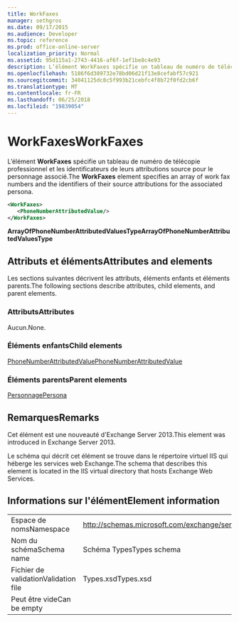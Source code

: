 ```yaml
---
title: WorkFaxes
manager: sethgros
ms.date: 09/17/2015
ms.audience: Developer
ms.topic: reference
ms.prod: office-online-server
localization_priority: Normal
ms.assetid: 95d115a1-2743-4416-af6f-1ef1be8c4e93
description: L’élément WorkFaxes spécifie un tableau de numéro de télécopie professionnel et les identificateurs de leurs attributions source pour le personnage associé.
ms.openlocfilehash: 5186f6d389732e78bd06d21f13e8cefabf57c921
ms.sourcegitcommit: 34041125dc8c5f993b21cebfc4f8b72f0fd2cb6f
ms.translationtype: MT
ms.contentlocale: fr-FR
ms.lasthandoff: 06/25/2018
ms.locfileid: "19839054"
---
```

# <a name="workfaxes"></a><span data-ttu-id="8788c-103">WorkFaxes</span><span class="sxs-lookup"><span data-stu-id="8788c-103">WorkFaxes</span></span>

<span data-ttu-id="8788c-104">L’élément **WorkFaxes** spécifie un tableau de numéro de télécopie professionnel et les identificateurs de leurs attributions source pour le personnage associé.</span><span class="sxs-lookup"><span data-stu-id="8788c-104">The **WorkFaxes** element specifies an array of work fax numbers and the identifiers of their source attributions for the associated persona.</span></span> 
  
```XML
<WorkFaxes>
   <PhoneNumberAttributedValue/>
</WorkFaxes>
```

 <span data-ttu-id="8788c-105">**ArrayOfPhoneNumberAttributedValuesType**</span><span class="sxs-lookup"><span data-stu-id="8788c-105">**ArrayOfPhoneNumberAttributedValuesType**</span></span>
## <a name="attributes-and-elements"></a><span data-ttu-id="8788c-106">Attributs et éléments</span><span class="sxs-lookup"><span data-stu-id="8788c-106">Attributes and elements</span></span>

<span data-ttu-id="8788c-107">Les sections suivantes décrivent les attributs, éléments enfants et éléments parents.</span><span class="sxs-lookup"><span data-stu-id="8788c-107">The following sections describe attributes, child elements, and parent elements.</span></span>
  
### <a name="attributes"></a><span data-ttu-id="8788c-108">Attributs</span><span class="sxs-lookup"><span data-stu-id="8788c-108">Attributes</span></span>

<span data-ttu-id="8788c-109">Aucun.</span><span class="sxs-lookup"><span data-stu-id="8788c-109">None.</span></span>
  
### <a name="child-elements"></a><span data-ttu-id="8788c-110">Éléments enfants</span><span class="sxs-lookup"><span data-stu-id="8788c-110">Child elements</span></span>

[<span data-ttu-id="8788c-111">PhoneNumberAttributedValue</span><span class="sxs-lookup"><span data-stu-id="8788c-111">PhoneNumberAttributedValue</span></span>](phonenumberattributedvalue.md)
  
### <a name="parent-elements"></a><span data-ttu-id="8788c-112">Éléments parents</span><span class="sxs-lookup"><span data-stu-id="8788c-112">Parent elements</span></span>

[<span data-ttu-id="8788c-113">Personnage</span><span class="sxs-lookup"><span data-stu-id="8788c-113">Persona</span></span>](persona.md)
  
## <a name="remarks"></a><span data-ttu-id="8788c-114">Remarques</span><span class="sxs-lookup"><span data-stu-id="8788c-114">Remarks</span></span>

<span data-ttu-id="8788c-115">Cet élément est une nouveauté d'Exchange Server 2013.</span><span class="sxs-lookup"><span data-stu-id="8788c-115">This element was introduced in Exchange Server 2013.</span></span>
  
<span data-ttu-id="8788c-116">Le schéma qui décrit cet élément se trouve dans le répertoire virtuel IIS qui héberge les services web Exchange.</span><span class="sxs-lookup"><span data-stu-id="8788c-116">The schema that describes this element is located in the IIS virtual directory that hosts Exchange Web Services.</span></span>
  
## <a name="element-information"></a><span data-ttu-id="8788c-117">Informations sur l'élément</span><span class="sxs-lookup"><span data-stu-id="8788c-117">Element information</span></span>

|||
|:-----|:-----|
|<span data-ttu-id="8788c-118">Espace de noms</span><span class="sxs-lookup"><span data-stu-id="8788c-118">Namespace</span></span>  <br/> |http://schemas.microsoft.com/exchange/services/2006/types  <br/> |
|<span data-ttu-id="8788c-119">Nom du schéma</span><span class="sxs-lookup"><span data-stu-id="8788c-119">Schema name</span></span>  <br/> |<span data-ttu-id="8788c-120">Schéma Types</span><span class="sxs-lookup"><span data-stu-id="8788c-120">Types schema</span></span>  <br/> |
|<span data-ttu-id="8788c-121">Fichier de validation</span><span class="sxs-lookup"><span data-stu-id="8788c-121">Validation file</span></span>  <br/> |<span data-ttu-id="8788c-122">Types.xsd</span><span class="sxs-lookup"><span data-stu-id="8788c-122">Types.xsd</span></span>  <br/> |
|<span data-ttu-id="8788c-123">Peut être vide</span><span class="sxs-lookup"><span data-stu-id="8788c-123">Can be empty</span></span>  <br/> ||
   

